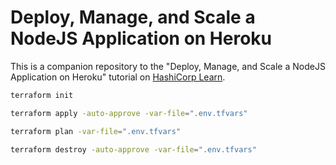 # Deploy, Manage, and Scale a NodeJS Application on Heroku

This is a companion repository to the "Deploy, Manage, and Scale a NodeJS Application on Heroku" tutorial
on [HashiCorp Learn](https://learn.hashicorp.com/tutorials/terraform/heroku-provider).

```bash
terraform init
```

```bash
terraform apply -auto-approve -var-file=".env.tfvars"
```

```bash
terraform plan -var-file=".env.tfvars"
```

```bash
terraform destroy -auto-approve -var-file=".env.tfvars"
```
